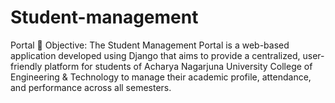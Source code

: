 # Student-management
Portal 🎯 Objective: The Student Management Portal is a web-based application developed using Django that aims to provide a centralized, user-friendly platform for students of Acharya Nagarjuna University College of Engineering &amp; Technology to manage their academic profile, attendance, and performance across all semesters. 
